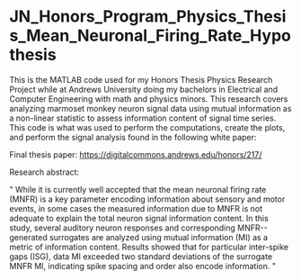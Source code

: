 # JN_Honors_Program_Physics_Thesis_Mean_Neuronal_Firing_Rate_Hypothesis
This is the MATLAB code used for my Honors Thesis Physics Research Project while at Andrews University doing my bachelors in Electrical and Computer Engineering with math and physics minors. This research covers analyzing marmoset monkey neuron signal data using mutual information as a non-linear statistic to assess information content of signal time series. This code is what was used to perform the computations, create the plots, and perform the signal analysis found in the following white paper:

Final thesis paper: https://digitalcommons.andrews.edu/honors/217/ 

Research abstract: 

"
While it is currently well accepted that the mean neuronal firing rate (MNFR) is a key parameter encoding information about sensory and motor events, in some cases the measured information due to MNFR is not adequate to explain the total neuron signal information content. In this study, several auditory neuron responses and corresponding MNFR--generated surrogates are analyzed using mutual information (MI) as a metric of information content. Results showed that for particular inter-spike gaps (ISG), data MI exceeded two standard deviations of the surrogate MNFR MI, indicating spike spacing and order also encode information.
"

